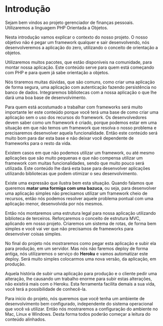 # Introdução

Sejam bem vindos ao projeto gerenciador de finanças pessoais. Utilizaremos a linguagem PHP Orientada a Objetos.

Nesta introdução vamos explicar o contexto do nosso projeto. O nosso objetivo não é pegar um framework qualquer e sair desenvolvendo, nós desenvolveremos a aplicação do zero, utilizando o conceito de orientação a objetos.

Utilizaremos muitos pacotes, que estão disponíveis na comunidade, para montar nossa aplicação. Este conteúdo serve para quem está começando com PHP e para quem já sabe orientação a objetos.

Nós tiraremos muitas dúvidas, que são comuns, como criar uma aplicação de forma segura, uma aplicação com autenticação fazendo persistência no banco de dados. Integraremos bibliotecas com a nossa aplicação o que lhe dará uma boa base de desenvolvimento.

Para quem está acostumado a trabalhar com frameworks será muito importante ler este conteúdo porque você terá uma base de como criar uma aplicação sem o uso dos recursos do framework. Os desenvolvedores devem saber como um framework é criado, porque podemos estar em uma situação em que não temos um framework que resolva o nosso problema e precisaremos desenvolver aquela funcionalidade. Então este conteúdo será muito bom para dar esta base e não deixar você dependente de frameworks para o resto da vida.

Existem casos em que não podemos utilizar um framework, ou até mesmo aplicações que são muito pequenas e que não compensa utilizar um framework com muitas funcionalidades, sendo que muito pouco será utilizada. Este conteúdo lhe dará esta base para desenvolver aplicações utilizando bibliotecas que podem otimizar o seu desenvolvimento.

Existe uma expressão que ilustra bem esta situação. Quando falamos que queremos **matar uma formiga com uma bazuca**, ou seja, para desenvolver uma aplicação simples não precisamos utilizar um framework cheio de recursos, então nós podemos resolver aquele problema pontual com uma aplicação menor, desenvolvida por nós mesmos.

Então nós montaremos uma estrutura legal para nossa aplicação utilizando biblioteca de terceiros. Reforçaremos o conceito de estrutura MVC, aplicando em nosso projeto. Criaremos um sistema de rotas, de forma bem simples e você vai ver que não precisamos de frameworks para desenvolver coisas simples.

No final do projeto nós mostraremos como pegar esta aplicação e subir ela para produção, em um servidor. Mas nós não faremos deploy de forma antiga, nós utilizaremos o serviço do **Heroku** e vamos automatizar este deploy. Será muito simples colocarmos uma nova versão, da aplicação, em produção.

Aquela história de subir uma aplicação para produção e o cliente pedir uma alteração, lhe causando um trabalho enorme para subir estas alterações, não existirá mais com o Heroku. Esta ferramenta facilita demais a sua vida, você terá a possibilidade de conhecê-la.

Para inicio do projeto, nós queremos que você tenha um ambiente de desenvolvimento bem configurado, independente do sistema operacional que você vá utilizar. Então nós mostraremos a configuração do ambiente no Mac, Linux e Windows. Desta forma todos poderão começar a leitura do conteúdo alinhados.